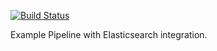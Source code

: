 [![Build Status](https://cloud.drone.io/api/badges/drone-demos/drone-demo-elasticsearch/status.svg)](https://cloud.drone.io/drone-demos/drone-demo-elasticsearch)

Example Pipeline with Elasticsearch integration.
